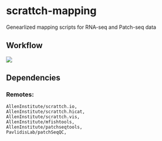 # scrattch-mapping

Genearlized mapping scripts for RNA-seq and Patch-seq data

## Workflow

![](https://github.com/AllenInstitute/scrattch-mapping/blob/main/schematic.jpg)

## Dependencies
### Remotes:
    AllenInstitute/scrattch.io,
    AllenInstitute/scrattch.hicat,
    AllenInstitute/scrattch.vis,
    AllenInstitute/mfishtools,
    AllenInstitute/patchseqtools,
    PavlidisLab/patchSeqQC,
